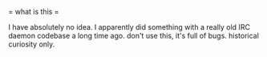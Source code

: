 = what is this =

I have absolutely no idea. I apparently did something with a really old IRC
daemon codebase a long time ago. don't use this, it's full of bugs. historical
curiosity only.
